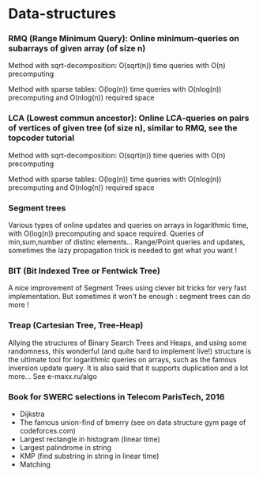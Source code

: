 # Data-structures

### RMQ (Range Minimum Query): Online minimum-queries on subarrays of given array (of size n)

Method with sqrt-decomposition: O(sqrt(n)) time queries with O(n) precomputing

Method with sparse tables: O(log(n)) time queries with O(nlog(n)) precomputing and O(nlog(n)) required space

### LCA (Lowest commun ancestor): Online LCA-queries on pairs of vertices of given tree (of size n), similar to RMQ, see the topcoder tutorial

Method with sqrt-decomposition: O(sqrt(n)) time queries with O(n) precomputing

Method with sparse tables: O(log(n)) time queries with O(nlog(n)) precomputing and O(nlog(n)) required space

### Segment trees

Various types of online updates and queries on arrays in logarithmic time, with O(log(n)) precomputing and space required.
Queries of min,sum,number of distinc elements... Range/Point queries and updates, sometimes the lazy propagation trick is needed to get what you want !

### BIT (Bit Indexed Tree or Fentwick Tree)

A nice improvement of Segment Trees using clever bit tricks for very fast implementation. But sometimes it won't be enough : segment trees can do more !

### Treap (Cartesian Tree, Tree-Heap)

Allying the structures of Binary Search Trees and Heaps, and using some randomness, this wonderful (and quite hard to implement live!) structure is the ultimate tool for logarithmic queries on arrays, such as the famous inversion update query. It is also said that it supports duplication and a lot more... See e-maxx.ru/algo

### Book for SWERC selections in Telecom ParisTech, 2016

- Dijkstra
- The famous union-find of bmerry (see on data structure gym page of codeforces.com)
- Largest rectangle in histogram (linear time)
- Largest palindrome in string
- KMP (find substring in string in linear time)
- Matching
